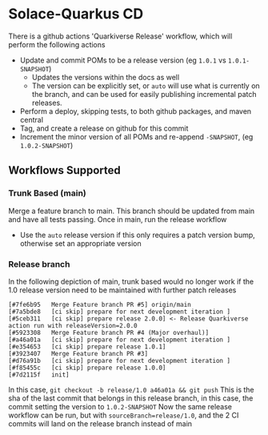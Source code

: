 # Solace-Quarkus CD

There is a github actions 'Quarkiverse Release' workflow, which will perform the following actions

- Update and commit POMs to be a release version (eg `1.0.1` vs `1.0.1-SNAPSHOT`)
  - Updates the versions within the docs as well
  - The version can be explicitly set, or `auto` will use what is currently on the branch, and can be used for easily publishing incremental patch releases.
- Perform a deploy, skipping tests, to both github packages, and maven central
- Tag, and create a release on github for this commit
- Increment the minor version of all POMs and re-append `-SNAPSHOT`, (eg `1.0.2-SNAPSHOT`)

## Workflows Supported

### Trunk Based (main)

Merge a feature branch to main. This branch should be updated from main and have all tests passing. Once in main, run the release workflow

- Use the `auto` release version if this only requires a patch version bump, otherwise set an appropriate version

### Release branch

In the following depiction of main, trunk based would no longer work if the 1.0 release version need to be maintained with further patch releases

```
[#7fe6b95   Merge Feature branch PR #5] origin/main
[#7a5bde8   [ci skip] prepare for next development iteration ]
[#5ceb311   [ci skip] prepare release 2.0.0] <- Release Quarkiverse action run with releaseVersion=2.0.0
[#5923308   Merge Feature branch PR #4 (Major overhaul)]
[#a46a01a   [ci skip] prepare for next development iteration ]
[#e354653   [ci skip] prepare release 1.0.1]
[#3923407   Merge Feature branch PR #3]
[#d76a91b   [ci skip] prepare for next development iteration ]
[#f85455c   [ci skip] prepare release 1.0.0]
[#7d2115f   init]
```

In this case, `git checkout -b release/1.0 a46a01a && git push` This is the sha of the last commit that belongs in this release branch, in this case, the commit setting the version to `1.0.2-SNAPSHOT`
Now the same release workflow can be run, but with `sourceBranch=release/1.0`, and the 2 CI commits will land on the release branch instead of main
